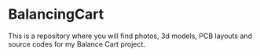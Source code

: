 # BalancingCart
This is a repository where you will find photos, 3d models, PCB layouts and source codes for my Balance Cart project.
